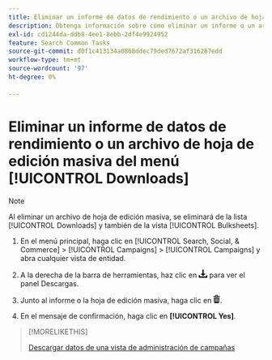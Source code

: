```yaml
---
title: Eliminar un informe de datos de rendimiento o un archivo de hoja de edición masiva del menú [!UICONTROL Downloads]
description: Obtenga información sobre cómo eliminar un informe o un archivo de hoja de edición masiva descargado desde una vista de administración de campañas.
exl-id: cd1244da-ddb8-4ee1-8ebb-2df4e9924952
feature: Search Common Tasks
source-git-commit: d0f1c413134a0868ddec79ded7672af316267edd
workflow-type: tm+mt
source-wordcount: '97'
ht-degree: 0%

---
```


# Eliminar un informe de datos de rendimiento o un archivo de hoja de edición masiva del menú [!UICONTROL Downloads]

>[!NOTE]
>
>Al eliminar un archivo de hoja de edición masiva, se eliminará de la lista [!UICONTROL Downloads] y también de la vista [!UICONTROL Bulksheets].

1. En el menú principal, haga clic en [!UICONTROL Search, Social, & Commerce] > [!UICONTROL Campaigns] > [!UICONTROL Campaigns] y abra cualquier vista de entidad.

1. A la derecha de la barra de herramientas, haz clic en ![Descarga de informe](/help/search-social-commerce/assets/download.png "Descarga de informe") para ver el panel Descargas.

1. Junto al informe o la hoja de edición masiva, haga clic en ![Eliminar](/help/search-social-commerce/assets/delete.png "Eliminar").

1. En el mensaje de confirmación, haga clic en **[!UICONTROL Yes]**.

>[!MORELIKETHIS]
>
>[Descargar datos de una vista de administración de campañas](/help/search-social-commerce/common-tasks/navigation-editing-selection/download.md)

